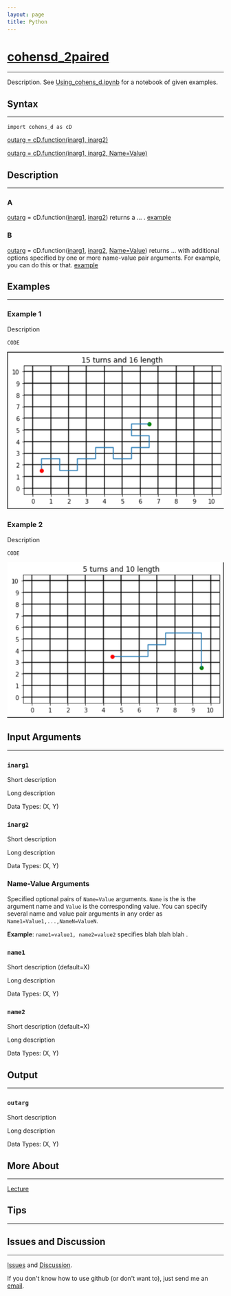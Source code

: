 ```yaml
---
layout: page
title: Python
---
```


# [cohensd_2paired](https://github.com/tulimid1/cohens_d/blob/main/cohens_d/cohens_d.py)
---

Description. See [Using_cohens_d.ipynb](https://github.com/tulimid1/cohens_d/blob/main/cohens_d/Using_cohens_d.ipynb) for a notebook of given examples. 

## Syntax
---
    import cohens_d as cD

[outarg = cD.function(inarg1, inarg2)](#a)

[outarg = cD.function(inarg1, inarg2, Name=Value)](#b)

## Description
---
### A
[outarg](#outarg) = cD.function([inarg1](#inarg1), [inarg2](#inarg2)) returns a ... . [example](#example-1)

### B 
[outarg](#outarg) = cD.function([inarg1](#inarg1), [inarg2](#inarg2), [Name=Value](#name-value-arguments)) returns ... with additional options specified by one or more name-value pair arguments. For example, you can do this or that. [example](#example-2)

## Examples 
---
### Example 1
Description 

    CODE

![FIG1](/assets/fig1Py.png)

### Example 2 
Description

    CODE
    
![FIG2](/assets/fig2Py.png)

## Input Arguments
---
### ```inarg1```
Short description

Long description

Data Types: (X, Y)

### ```inarg2```
Short description

Long description

Data Types: (X, Y)

### Name-Value Arguments

Specified optional pairs of ```Name=Value``` arguments. ```Name``` is the is the argument name and ```Value``` is the corresponding value. You can specify several name and value pair arguments in any order as ```Name1=Value1,...,NameN=ValueN```. 

**Example**: ```name1=value1, name2=value2``` specifies blah blah blah . 

### ```name1```
Short description (default=X)

Long description

Data Types: (X, Y)

### ```name2```
Short description (default=X)

Long description

Data Types: (X, Y)

## Output
---

### ```outarg```
Short description

Long description 

Data Types: (X, Y)

## More About 
---
[Lecture](https://github.com/joshcash9/Statistics_BME/blob/master/04_effect_power.pdf)

## Tips 
---

## Issues and Discussion 
---

[Issues](https://github.com/tulimid1/cohens_d/issues) and [Discussion](https://github.com/tulimid1/cohens_d/discussions).

If you don't know how to use github (or don't want to), just send me an [email](mailto:tulimid@udel.edu). 

